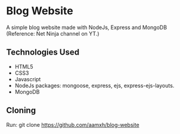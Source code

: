 # Blog Website
<p>A simple blog website made with NodeJs, Express and MongoDB (Reference: Net Ninja channel on YT.)</p>

## Technologies Used
* HTML5
* CSS3
* Javascript
* NodeJs packages: mongoose, express, ejs, express-ejs-layouts.
* MongoDB

## Cloning
Run: git clone https://github.com/aamxh/blog-website
